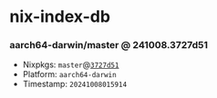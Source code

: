# nix-index-db
### aarch64-darwin/master @ 241008.3727d51
- Nixpkgs: `master`@[`3727d51`](https://github.com/NixOS/nixpkgs/commit/3727d51a8e07e635b9bcbc5f812b16d80d46eaeb)
- Platform: `aarch64-darwin`
- Timestamp: `20241008015914`
